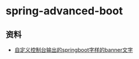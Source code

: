 # spring-advanced-boot

## 资料
* [自定义控制台输出的springboot字样的banner文字](http://patorjk.com/software/taag/#p=display&f=Graffiti&t=Type%20Something%20)